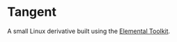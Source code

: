 # Tangent

A small Linux derivative built using the [Elemental Toolkit](https://github.com/rancher/elemental-toolkit).
